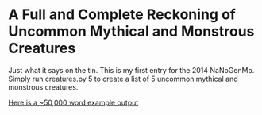 A Full and Complete Reckoning of Uncommon Mythical and Monstrous Creatures
==========================================================================

Just what it says on the tin. This is my first entry for the 2014 NaNoGenMo. 
Simply run creatures.py 5 to create a list of 5 uncommon mythical and monstrous creatures.

<a href="https://github.com/samtb/A-Full-and-Complete-Reckoning-of-Uncommon-Mythical-and-Monstrous-Creatures/blob/master/creatures.txt">Here is a ~50,000 word example output</a>
